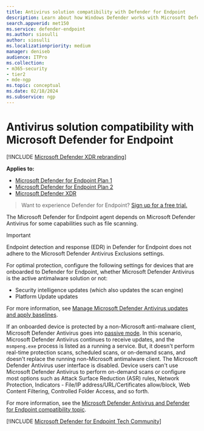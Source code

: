 ```yaml
---
title: Antivirus solution compatibility with Defender for Endpoint
description: Learn about how Windows Defender works with Microsoft Defender for Endpoint. Also learn how Defender for Endpoint works when a third-party anti-malware client is used.
search.appverid: met150
ms.service: defender-endpoint
ms.author: siosulli
author: siosulli
ms.localizationpriority: medium
manager: deniseb
audience: ITPro
ms.collection: 
- m365-security
- tier2
- mde-ngp
ms.topic: conceptual
ms.date: 02/18/2024
ms.subservice: ngp
---
```


# Antivirus solution compatibility with Microsoft Defender for Endpoint

[!INCLUDE [Microsoft Defender XDR rebranding](../includes/microsoft-defender.md)]

**Applies to:**
- [Microsoft Defender for Endpoint Plan 1](microsoft-defender-endpoint.md)
- [Microsoft Defender for Endpoint Plan 2](microsoft-defender-endpoint.md)
- [Microsoft Defender XDR](/defender-xdr)

> Want to experience Defender for Endpoint? [Sign up for a free trial.](https://signup.microsoft.com/create-account/signup?products=7f379fee-c4f9-4278-b0a1-e4c8c2fcdf7e&ru=https://aka.ms/MDEp2OpenTrial?ocid=docs-wdatp-defendercompat-abovefoldlink)

The Microsoft Defender for Endpoint agent depends on Microsoft Defender Antivirus for some capabilities such as file scanning.

> [!IMPORTANT]
> Endpoint detection and response (EDR) in Defender for Endpoint does not adhere to the Microsoft Defender Antivirus Exclusions settings.

For optimal protection, configure the following settings for devices that are onboarded to Defender for Endpoint, whether Microsoft Defender Antivirus is the active antimalware solution or not:

- Security intelligence updates (which also updates the scan engine)
- Platform Update updates

For more information, see [Manage Microsoft Defender Antivirus updates and apply baselines](microsoft-defender-antivirus-updates.md).

If an onboarded device is protected by a non-Microsoft anti-malware client, Microsoft Defender Antivirus goes into [passive mode](microsoft-defender-antivirus-compatibility.md). In this scenario, Microsoft Defender Antivirus continues to receive updates, and the `msmpeng.exe` process is listed as a running a service. But, it doesn't perform real-time protection scans, scheduled scans, or on-demand scans, and doesn't replace the running non-Microsoft antimalware client. The Microsoft Defender Antivirus user interface is disabled. Device users can't use Microsoft Defender Antivirus to perform on-demand scans or configure most options such as Attack Surface Reduction (ASR) rules, Network Protection, Indicators - File/IP address/URL/Certificates allow/block, Web Content Filtering, Controlled Folder Access, and so forth. 

For more information, see the [Microsoft Defender Antivirus and Defender for Endpoint compatibility topic](microsoft-defender-antivirus-compatibility.md).

[!INCLUDE [Microsoft Defender for Endpoint Tech Community](../includes/defender-mde-techcommunity.md)]

